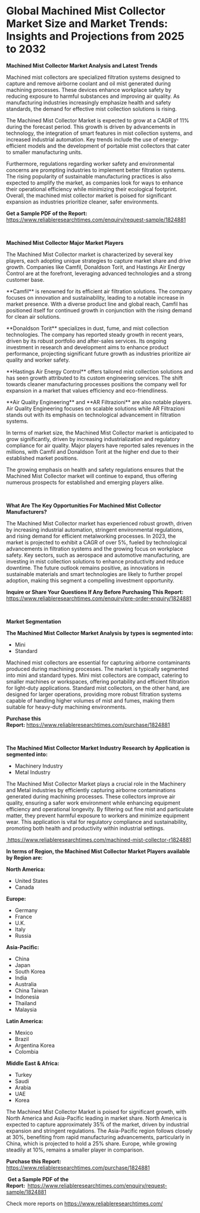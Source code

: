 <p><h1>Global Machined Mist Collector Market Size and Market Trends: Insights and Projections from 2025 to 2032</h1></p><p><strong>Machined Mist Collector Market Analysis and Latest Trends</strong></p>
<p><p>Machined mist collectors are specialized filtration systems designed to capture and remove airborne coolant and oil mist generated during machining processes. These devices enhance workplace safety by reducing exposure to harmful substances and improving air quality. As manufacturing industries increasingly emphasize health and safety standards, the demand for effective mist collection solutions is rising.</p><p>The Machined Mist Collector Market is expected to grow at a CAGR of 11% during the forecast period. This growth is driven by advancements in technology, the integration of smart features in mist collection systems, and increased industrial automation. Key trends include the use of energy-efficient models and the development of portable mist collectors that cater to smaller manufacturing units. </p><p>Furthermore, regulations regarding worker safety and environmental concerns are prompting industries to implement better filtration systems. The rising popularity of sustainable manufacturing practices is also expected to amplify the market, as companies look for ways to enhance their operational efficiency while minimizing their ecological footprint. Overall, the machined mist collector market is poised for significant expansion as industries prioritize cleaner, safer environments.</p></p>
<p><strong>Get a Sample PDF of the Report:&nbsp;</strong> <a href="https://www.reliableresearchtimes.com/enquiry/request-sample/1824881?utm_campaign=3358&utm_medium=2&utm_source=Github&utm_content=ia&utm_term=12042025&utm_id=machined-mist-collector">https://www.reliableresearchtimes.com/enquiry/request-sample/1824881</a></p>
<p>&nbsp;</p>
<p><strong>Machined Mist Collector Major Market Players</strong></p>
<p><p>The Machined Mist Collector market is characterized by several key players, each adopting unique strategies to capture market share and drive growth. Companies like Camfil, Donaldson Torit, and Hastings Air Energy Control are at the forefront, leveraging advanced technologies and a strong customer base.</p><p>**Camfil** is renowned for its efficient air filtration solutions. The company focuses on innovation and sustainability, leading to a notable increase in market presence. With a diverse product line and global reach, Camfil has positioned itself for continued growth in conjunction with the rising demand for clean air solutions.</p><p>**Donaldson Torit** specializes in dust, fume, and mist collection technologies. The company has reported steady growth in recent years, driven by its robust portfolio and after-sales services. Its ongoing investment in research and development aims to enhance product performance, projecting significant future growth as industries prioritize air quality and worker safety.</p><p>**Hastings Air Energy Control** offers tailored mist collection solutions and has seen growth attributed to its custom engineering services. The shift towards cleaner manufacturing processes positions the company well for expansion in a market that values efficiency and eco-friendliness.</p><p>**Air Quality Engineering** and **AR Filtrazioni** are also notable players. Air Quality Engineering focuses on scalable solutions while AR Filtrazioni stands out with its emphasis on technological advancement in filtration systems.</p><p>In terms of market size, the Machined Mist Collector market is anticipated to grow significantly, driven by increasing industrialization and regulatory compliance for air quality. Major players have reported sales revenues in the millions, with Camfil and Donaldson Torit at the higher end due to their established market positions.</p><p>The growing emphasis on health and safety regulations ensures that the Machined Mist Collector market will continue to expand, thus offering numerous prospects for established and emerging players alike.</p></p>
<p>&nbsp;</p>
<p><strong>What Are The Key Opportunities For Machined Mist Collector Manufacturers?</strong></p>
<p><p>The Machined Mist Collector market has experienced robust growth, driven by increasing industrial automation, stringent environmental regulations, and rising demand for efficient metalworking processes. In 2023, the market is projected to exhibit a CAGR of over 5%, fueled by technological advancements in filtration systems and the growing focus on workplace safety. Key sectors, such as aerospace and automotive manufacturing, are investing in mist collection solutions to enhance productivity and reduce downtime. The future outlook remains positive, as innovations in sustainable materials and smart technologies are likely to further propel adoption, making this segment a compelling investment opportunity.</p></p>
<p><strong>Inquire or Share Your Questions If Any Before Purchasing This Report:</strong> <a href="https://www.reliableresearchtimes.com/enquiry/pre-order-enquiry/1824881?utm_campaign=3358&utm_medium=2&utm_source=Github&utm_content=ia&utm_term=12042025&utm_id=machined-mist-collector">https://www.reliableresearchtimes.com/enquiry/pre-order-enquiry/1824881</a></p>
<p>&nbsp;</p>
<p><strong>Market Segmentation</strong></p>
<p><strong>The Machined Mist Collector Market Analysis by types is segmented into:</strong></p>
<p><ul><li>Mini</li><li>Standard</li></ul></p>
<p><p>Machined mist collectors are essential for capturing airborne contaminants produced during machining processes. The market is typically segmented into mini and standard types. Mini mist collectors are compact, catering to smaller machines or workspaces, offering portability and efficient filtration for light-duty applications. Standard mist collectors, on the other hand, are designed for larger operations, providing more robust filtration systems capable of handling higher volumes of mist and fumes, making them suitable for heavy-duty machining environments.</p></p>
<p><strong>Purchase this Report:&nbsp;</strong><a href="https://www.reliableresearchtimes.com/purchase/1824881?utm_campaign=3358&utm_medium=2&utm_source=Github&utm_content=ia&utm_term=12042025&utm_id=machined-mist-collector">https://www.reliableresearchtimes.com/purchase/1824881</a></p>
<p>&nbsp;</p>
<p><strong>The Machined Mist Collector Market Industry Research by Application is segmented into:</strong></p>
<p><ul><li>Machinery Industry</li><li>Metal Industry</li></ul></p>
<p><p>The Machined Mist Collector Market plays a crucial role in the Machinery and Metal industries by efficiently capturing airborne contaminations generated during machining processes. These collectors improve air quality, ensuring a safer work environment while enhancing equipment efficiency and operational longevity. By filtering out fine mist and particulate matter, they prevent harmful exposure to workers and minimize equipment wear. This application is vital for regulatory compliance and sustainability, promoting both health and productivity within industrial settings.</p></p>
<p><a href="https://www.reliableresearchtimes.com/machined-mist-collector-r1824881?utm_campaign=3358&utm_medium=2&utm_source=Github&utm_content=ia&utm_term=12042025&utm_id=machined-mist-collector">&nbsp;https://www.reliableresearchtimes.com/machined-mist-collector-r1824881</a></p>
<p><strong>In terms of Region, the Machined Mist Collector Market Players available by Region are:</strong></p>
<p>
    <p> <strong> North America: </strong>
        <ul>
            <li>United States</li>
            <li>Canada</li>
        </ul>
        </p> 
    <p> <strong> Europe: </strong>
        <ul>
            <li>Germany</li>
            <li>France</li>
            <li>U.K.</li>
            <li>Italy</li>
            <li>Russia</li>
        </ul>
        </p> 
    <p> <strong> Asia-Pacific: </strong>
        <ul>
            <li>China</li>
            <li>Japan</li>
            <li>South Korea</li>
            <li>India</li>
            <li>Australia</li>
            <li>China Taiwan</li>
            <li>Indonesia</li>
            <li>Thailand</li>
            <li>Malaysia</li>
        </ul>
        </p> 
    <p> <strong> Latin America: </strong>
        <ul>
            <li>Mexico</li>
            <li>Brazil</li>
            <li>Argentina Korea</li>
            <li>Colombia</li>
        </ul>
        </p> 
    <p> <strong> Middle East & Africa: </strong>
        <ul>
            <li>Turkey</li>
            <li>Saudi</li>
            <li>Arabia</li>
            <li>UAE</li>
            <li>Korea</li>
        </ul>
    </p>
    </p>
<p><p>The Machined Mist Collector Market is poised for significant growth, with North America and Asia-Pacific leading in market share. North America is expected to capture approximately 35% of the market, driven by industrial expansion and stringent regulations. The Asia-Pacific region follows closely at 30%, benefiting from rapid manufacturing advancements, particularly in China, which is projected to hold a 25% share. Europe, while growing steadily at 10%, remains a smaller player in comparison.</p></p>
<p><strong>Purchase this Report: </strong><a href="https://www.reliableresearchtimes.com/purchase/1824881?utm_campaign=3358&utm_medium=2&utm_source=Github&utm_content=ia&utm_term=12042025&utm_id=machined-mist-collector">https://www.reliableresearchtimes.com/purchase/1824881</a></p>
<p>&nbsp;<strong>Get a Sample PDF of the Report:&nbsp;&nbsp;</strong><a href="https://www.reliableresearchtimes.com/enquiry/request-sample/1824881?utm_campaign=3358&utm_medium=2&utm_source=Github&utm_content=ia&utm_term=12042025&utm_id=machined-mist-collector">https://www.reliableresearchtimes.com/enquiry/request-sample/1824881</a></p>
<p><strong></strong></p>
<p>Check more reports on <a href="https://www.reliableresearchtimes.com/?utm_campaign=3358&utm_medium=2&utm_source=Github&utm_content=ia&utm_term=12042025&utm_id=machined-mist-collector">https://www.reliableresearchtimes.com/</a></p>